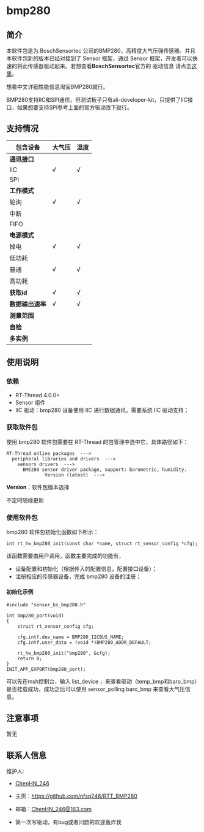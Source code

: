 # bmp280

## 简介

本软件包是为 BoschSensortec 公司的BMP280，高精度大气压强传感器。并且本软件包新的版本已经对接到了 Sensor 框架，通过 Sensor 框架，开发者可以快速的将此传感器驱动起来。若想查看**BoschSensortec**官方的 驱动信息 请点击[这里](https://github.com/BoschSensortec/BMP280_driver)。

想看中文详细性能信息淘宝BMP280就行。

BMP280支持IIC和SPI通信，但测试板子只有ali-developer-kit，只提供了IIC接口，如果想要支持SPI参考上面的官方驱动改下就行。

## 支持情况

| 包含设备         | 大气压 | 温度 |
| ---------------- | -------- | ------ |
| **通讯接口**     |          |        |
| IIC              | √        | √      |
| SPI              |          |        |
| **工作模式**     |          |        |
| 轮询             | √        | √      |
| 中断             |          |        |
| FIFO             |          |        |
| **电源模式**     |          |        |
| 掉电             | √        | √      |
| 低功耗           |          |        |
| 普通             | √        | √      |
| 高功耗           |          |        |
| **获取id**      |   √      |  √     |
| **数据输出速率** |   √      |  √     |
| **测量范围**     |          |        |
| **自检**         |          |        |
| **多实例**       |          |        |

## 使用说明

### 依赖

- RT-Thread 4.0.0+
- Sensor 组件
- IIC 驱动：bmp280 设备使用 IIC 进行数据通讯，需要系统 IIC 驱动支持；

### 获取软件包

使用 bmp280 软件包需要在 RT-Thread 的包管理中选中它，具体路径如下：

```
RT-Thread online packages  --->
  peripheral libraries and drivers  --->
    sensors drivers  --->
      BME280 sensor driver package, support: barometric, humidity.
              Version (latest)  --->
```

**Version**：软件包版本选择

不定时随缘更新

### 使用软件包

bmp280 软件包初始化函数如下所示：

```
int rt_hw_bmp280_init(const char *name, struct rt_sensor_config *cfg);
```

该函数需要由用户调用，函数主要完成的功能有，

- 设备配置和初始化（根据传入的配置信息，配置接口设备）；
- 注册相应的传感器设备，完成 bmp280 设备的注册；

#### 初始化示例

```
#include "sensor_bs_bmp280.h"

int bmp280_port(void)
{
    struct rt_sensor_config cfg;
    
    cfg.intf.dev_name = BMP280_I2CBUS_NAME;
    cfg.intf.user_data = (void *)BMP280_ADDR_DEFAULT;

    rt_hw_bmp280_init("bmp280", &cfg);
    return 0;
}
INIT_APP_EXPORT(bmp280_port);
```
可以先在msh控制台，输入 list_device ，来查看驱动（temp_bmp和baro_bmp）是否挂载成功，成功之后可以使用 sensor_polling baro_bmp 来查看大气压信息。
## 注意事项

暂无

## 联系人信息

维护人:

- [ChenHN_246](https://github.com/nfsq246) 

- 主页：<https://github.com/nfsq246/RTT_BMP280>

- 邮箱：<ChenHN_246@163.com>

- 第一次写驱动，有bug或者问题的欢迎轰炸我
